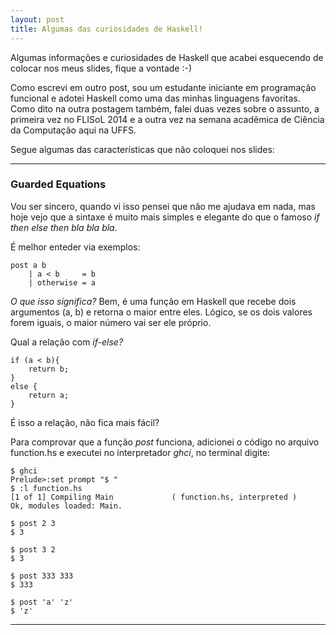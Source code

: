 ```yaml
---
layout: post
title: Algumas das curiosidades de Haskell!
---
```


Algumas informações e curiosidades de Haskell que acabei esquecendo de colocar nos meus slides, fique a vontade :-) 

Como escrevi em outro post, sou um estudante iniciante em programação funcional e adotei Haskell como uma das minhas linguagens favoritas. Como dito na outra postagem também, falei duas vezes sobre o assunto, a primeira vez no FLISoL 2014 e a outra vez na semana acadêmica de Ciência da Computação aqui na UFFS.

Segue algumas das características que não coloquei nos slides:
_________

<h3>Guarded Equations</h3>

Vou ser sincero, quando vi isso pensei que não me ajudava em nada, mas hoje vejo que a sintaxe é muito mais simples e elegante do que o famoso *if then else then bla bla bla*.

É melhor enteder via exemplos:

	post a b 
		| a < b 	= b
		| otherwise = a

*O que isso significa?*
 	Bem, é uma função em Haskell que recebe dois argumentos (a, b) e retorna o maior entre eles.
	Lógico, se os dois valores forem iguais, o maior número vai ser ele próprio.

Qual a relação com *if-else?*

	if (a < b){
		return b;
	}
	else {	
		return a;
	}
    
É isso a relação, não fica mais fácil?

Para comprovar que a função *post* funciona, adicionei o código no arquivo function.hs e executei no interpretador *ghci*, no terminal digite:

	$ ghci
	Prelude>:set prompt "$ "
	$ :l function.hs
	[1 of 1] Compiling Main             ( function.hs, interpreted )
	Ok, modules loaded: Main.

	$ post 2 3
	$ 3

	$ post 3 2
	$ 3

	$ post 333 333
	$ 333

	$ post 'a' 'z'
	$ 'z'
 
_________



